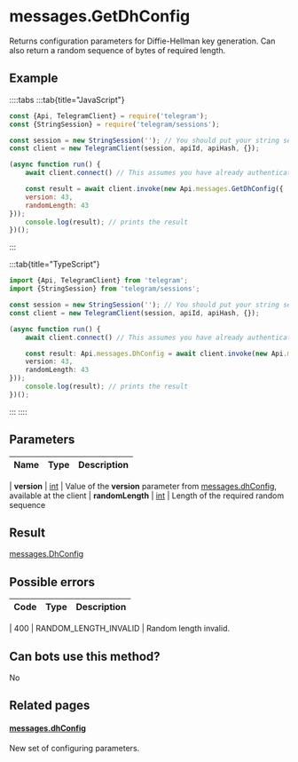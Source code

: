 # messages.GetDhConfig

Returns configuration parameters for Diffie-Hellman key generation. Can also return a random sequence of bytes of required length.



## Example

::::tabs
:::tab{title="JavaScript"}
```js
const {Api, TelegramClient} = require('telegram');
const {StringSession} = require('telegram/sessions');

const session = new StringSession(''); // You should put your string session here
const client = new TelegramClient(session, apiId, apiHash, {});

(async function run() {
    await client.connect() // This assumes you have already authenticated with .start()

    const result = await client.invoke(new Api.messages.GetDhConfig({
    version: 43,
    randomLength: 43
}));
    console.log(result); // prints the result
})();
```
:::

:::tab{title="TypeScript"}
```ts
import {Api, TelegramClient} from 'telegram';
import {StringSession} from 'telegram/sessions';

const session = new StringSession(''); // You should put your string session here
const client = new TelegramClient(session, apiId, apiHash, {});

(async function run() {
    await client.connect() // This assumes you have already authenticated with .start()

    const result: Api.messages.DhConfig = await client.invoke(new Api.messages.GetDhConfig({
    version: 43,
    randomLength: 43
}));
    console.log(result); // prints the result
})();
```
:::
::::



## Parameters

| Name | Type | Description |
| :--: | ---- | ----------- |

| **version** | [int](https://core.telegram.org/type/int) | Value of the **version** parameter from [messages.dhConfig](https://core.telegram.org/constructor/messages.dhConfig), available at the client 
| **randomLength** | [int](https://core.telegram.org/type/int) | Length of the required random sequence 


## Result

[messages.DhConfig](https://core.telegram.org/type/messages.DhConfig)



## Possible errors

| Code | Type | Description |
| :--: | ---- | ----------- |

| 400 | RANDOM\_LENGTH\_INVALID | Random length invalid. 


## Can bots use this method?

No

## Related pages

#### [messages.dhConfig](https://core.telegram.org/constructor/messages.dhConfig)

New set of configuring parameters.





